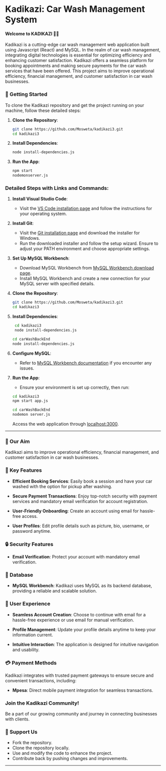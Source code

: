 # Kadikazi: Car Wash Management System

#### Welcome to KADIKAZI 🚗🚿
Kadikazi is a cutting-edge car wash management web application built using Javascript (React) and MySQL. In the realm of car wash management, integrating digital technologies is essential for optimizing efficiency and enhancing customer satisfaction. Kadikazi offers a seamless platform for booking appointments and making secure payments for the car wash services that have been offered. This project aims to improve operational efficiency, financial management, and customer satisfaction in car wash businesses.

### 🚀 Getting Started

To clone the Kadikazi repository and get the project running on your machine, follow these detailed steps:

1. **Clone the Repository**:
   ```bash
   git clone https://github.com/Mosweta/kadikazi3.git
   cd kadikazi3
   ```
   
2. **Install Dependencies**:
   ```bash
   node install-dependencies.js
   ```
   
3. **Run the App**:
   ```bash
   npm start 
   nodemonserver.js
   ```

### Detailed Steps with Links and Commands:

1. **Install Visual Studio Code**:
   - Visit the [VS Code installation page](https://code.visualstudio.com/download) and follow the instructions for your operating system.

2. **Install Git**:
   - Visit the [Git installation page](https://git-scm.com/book/en/v2/Getting-Started-Installing-Git) and download the installer for Windows.
   - Run the downloaded installer and follow the setup wizard. Ensure to adjust your PATH environment and choose appropriate settings.

3. **Set Up MySQL Workbench**:
   - Download MySQL Workbench from [MySQL Workbench download page](https://dev.mysql.com/downloads/workbench/).
   - Install MySQL Workbench and create a new connection for your MySQL server with specified details.

4. **Clone the Repository**:
   ```bash
   git clone https://github.com/Mosweta/kadikazi3.git
   cd kadikazi3
   ```

5. **Install Dependencies**:
  
   ```bash
    cd kadikazi3
    node install-dependencies.js
   ```
   
   ```bash
   cd carWashBackEnd
   node install-dependencies.js
   ```

7. **Configure MySQL**:
   - Refer to [MySQL Workbench documentation](https://dev.mysql.com/doc/workbench/en/) if you encounter any issues.

8. **Run the App**:
   - Ensure your environment is set up correctly, then run:
     
   ```bash
   cd kadikazi3
   npm start app.js
   ```
   
   ```bash
   cd carWashBackEnd
   nodemon server.js
   ```
   
   Access the web application through [localhost:3000](http://localhost:3000).

---
### 🚀 Our Aim

Kadikazi aims to improve operational efficiency, financial management, and customer satisfaction in car wash businesses.

### 🌟 Key Features

- **Efficient Booking Services**: Easily book a session and have your car washed with the option for pickup after washing.
  
- **Secure Payment Transactions**: Enjoy top-notch security with payment services and mandatory email verification for account registration.
  
- **User-Friendly Onboarding**: Create an account using email for hassle-free access.
  
- **User Profiles**: Edit profile details such as picture, bio, username, or password anytime.

### 🔒 Security Features

- **Email Verification**: Protect your account with mandatory email verification.

### 🔄 Database

- **MySQL Workbench**: Kadikazi uses MySQL as its backend database, providing a reliable and scalable solution.

### 📱 User Experience

- **Seamless Account Creation**: Choose to continue with email for a hassle-free experience or use email for manual verification.
  
- **Profile Management**: Update your profile details anytime to keep your information current.
  
- **Intuitive Interaction**: The application is designed for intuitive navigation and usability.

### 💳 Payment Methods

Kadikazi integrates with trusted payment gateways to ensure secure and convenient transactions, including:

- **Mpesa**: Direct mobile payment integration for seamless transactions.

### Join the Kadikazi Community!

Be a part of our growing community and journey in connecting businesses with clients.

### 📣 Support Us

- Fork the repository.
- Clone the repository locally.
- Use and modify the code to enhance the project.
- Contribute back by pushing changes and improvements.

---

